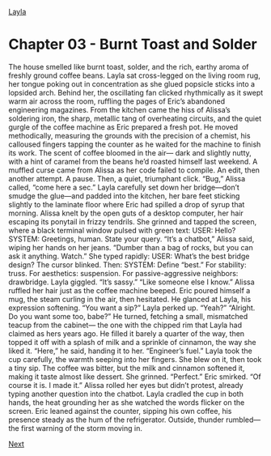 [Layla](Layla.md)

# Chapter 03 - Burnt Toast and Solder

The house smelled like burnt toast, solder, and the rich, earthy aroma of freshly ground coffee beans.
Layla sat cross-legged on the living room rug, her tongue poking out in concentration as she glued popsicle
sticks into a lopsided arch. Behind her, the oscillating fan clicked rhythmically as it swept warm air across the
room, ruffling the pages of Eric’s abandoned engineering magazines. From the kitchen came the hiss of Alissa’s
soldering iron, the sharp, metallic tang of overheating circuits, and the quiet gurgle of the coffee machine as
Eric prepared a fresh pot.
He moved methodically, measuring the grounds with the precision of a chemist, his calloused fingers
tapping the counter as he waited for the machine to finish its work. The scent of coffee bloomed in the air—
dark and slightly nutty, with a hint of caramel from the beans he’d roasted himself last weekend.
A muffled curse came from Alissa as her code failed to compile. An edit, then another attempt. A pause.
Then, a quiet, triumphant click.
“Bug,” Alissa called, “come here a sec.”
Layla carefully set down her bridge—don’t smudge the glue—and padded into the kitchen, her bare feet
sticking slightly to the laminate floor where Eric had spilled a drop of syrup that morning. Alissa knelt by the
open guts of a desktop computer, her hair escaping its ponytail in frizzy tendrils. She grinned and tapped the
screen, where a black terminal window pulsed with green text:
USER: Hello?
SYSTEM: Greetings, human. State your query.
“It’s a chatbot,” Alissa said, wiping her hands on her jeans. “Dumber than a bag of rocks, but you can ask it
anything. Watch.” She typed rapidly:
USER: What’s the best bridge design?
The cursor blinked. Then:
SYSTEM: Define “best.” For stability: truss. For aesthetics: suspension. For passive-aggressive neighbors:
drawbridge.
Layla giggled. “It’s sassy.”
“Like someone else I know.” Alissa ruffled her hair just as the coffee machine beeped.
Eric poured himself a mug, the steam curling in the air, then hesitated. He glanced at Layla, his expression
softening. “You want a sip?”
Layla perked up. “Yeah?”
“Alright. Do you want some too, babe?” He turned, fetching a small, mismatched teacup from the cabinet—
the one with the chipped rim that Layla had claimed as hers years ago. He filled it barely a quarter of the way,
then topped it off with a splash of milk and a sprinkle of cinnamon, the way she liked it.
“Here,” he said, handing it to her. “Engineer’s fuel.”
Layla took the cup carefully, the warmth seeping into her fingers. She blew on it, then took a tiny sip. The
coffee was bitter, but the milk and cinnamon softened it, making it taste almost like dessert. She grinned.
“Perfect.”
Eric smirked. “Of course it is. I made it.”
Alissa rolled her eyes but didn’t protest, already typing another question into the chatbot.
Layla cradled the cup in both hands, the heat grounding her as she watched the words flicker on the screen.
Eric leaned against the counter, sipping his own coffee, his presence steady as the hum of the refrigerator.
Outside, thunder rumbled—the first warning of the storm moving in.

[Next](104.md)